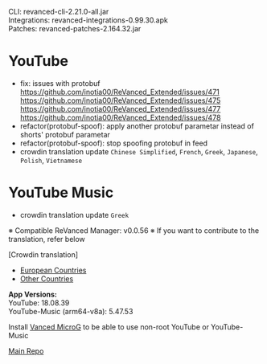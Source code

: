 CLI: revanced-cli-2.21.0-all.jar  
Integrations: revanced-integrations-0.99.30.apk  
Patches: revanced-patches-2.164.32.jar  

YouTube
==
- fix: issues with protobuf
https://github.com/inotia00/ReVanced_Extended/issues/471 https://github.com/inotia00/ReVanced_Extended/issues/475 https://github.com/inotia00/ReVanced_Extended/issues/477 https://github.com/inotia00/ReVanced_Extended/issues/478
- refactor(protobuf-spoof): apply another protobuf parametar instead of shorts' protobuf parametar
- refactor(protobuf-spoof): stop spoofing protobuf in feed
- crowdin translation update
`Chinese Simplified`, `French`, `Greek`, `Japanese`, `Polish`, `Vietnamese`


YouTube Music
==
- crowdin translation update
`Greek`


※ Compatible ReVanced Manager: v0.0.56
※ If you want to contribute to the translation, refer below

[Crowdin translation]
- [European Countries](https://crowdin.com/project/revancedextendedeu)
- [Other Countries](https://crowdin.com/project/revancedextended)
  
**App Versions:**  
YouTube: 18.08.39  
YouTube-Music (arm64-v8a): 5.47.53  

Install [Vanced MicroG](https://github.com/inotia00/VancedMicroG/releases) to be able to use non-root YouTube or YouTube-Music  

[Main Repo](https://github.com/NoName-exe/revanced-extended-mnml)  
